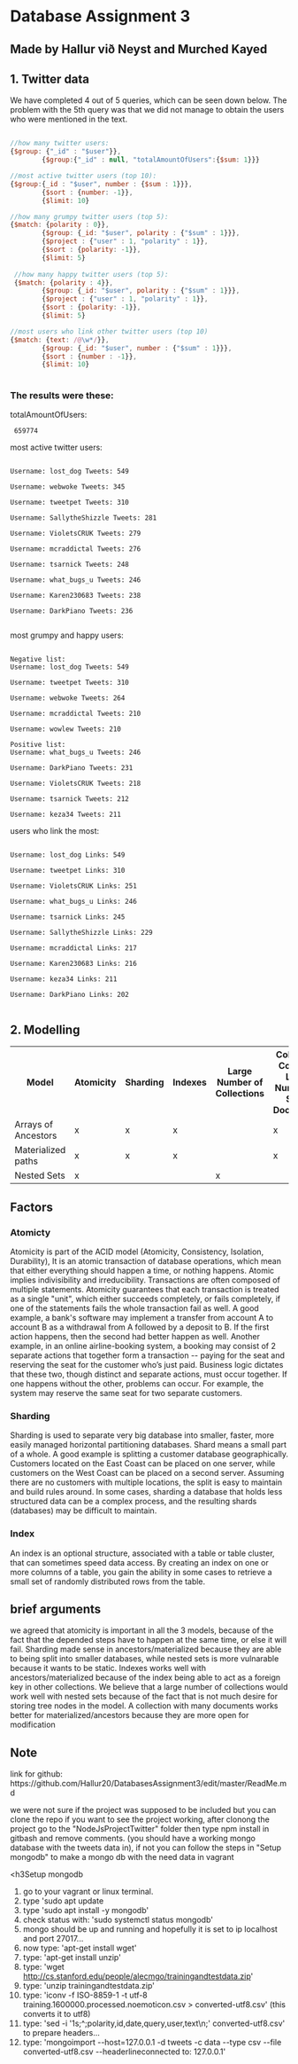 <h1>Database Assignment 3</h1>
<h2>Made by Hallur við Neyst and Murched Kayed</h2>
<h2>1. Twitter data</h2>
<p>We have completed 4 out of 5 queries, which can be seen down below. The problem with the 5th query was that we did not manage to
 obtain the users who were mentioned in the text. 
</p>

```javascript

//how many twitter users:
{$group: {"_id" : "$user"}},
        {$group:{"_id" : null, "totalAmountOfUsers":{$sum: 1}}}

//most active twitter users (top 10):
{$group:{_id : "$user", number : {$sum : 1}}},
        {$sort : {number: -1}},
        {$limit: 10}

//how many grumpy twitter users (top 5):
{$match: {polarity : 0}},
        {$group: {_id: "$user", polarity : {"$sum" : 1}}},
        {$project : {"user" : 1, "polarity" : 1}},
        {$sort : {polarity: -1}},
        {$limit: 5}
        
 //how many happy twitter users (top 5):
 {$match: {polarity : 4}},
        {$group: {_id: "$user", polarity : {"$sum" : 1}}},
        {$project : {"user" : 1, "polarity" : 1}},
        {$sort : {polarity: -1}},
        {$limit: 5}

//most users who link other twitter users (top 10)
{$match: {text: /@\w*/}},
        {$group: {_id: "$user", number : {"$sum" : 1}}},
        {$sort : {number : -1}},
        {$limit: 10}
        
```

<h3>The results were these:</h3>
<p>totalAmountOfUsers:</p>
<pre><code> 659774</code></pre>
<p>most active twitter users:</p>
 <pre><code>
Username: lost_dog Tweets: 549<br>
Username: webwoke Tweets: 345<br>
Username: tweetpet Tweets: 310<br>
Username: SallytheShizzle Tweets: 281<br>
Username: VioletsCRUK Tweets: 279<br>
Username: mcraddictal Tweets: 276<br>
Username: tsarnick Tweets: 248<br>
Username: what_bugs_u Tweets: 246<br>
Username: Karen230683 Tweets: 238<br>
Username: DarkPiano Tweets: 236
 </code></pre>
<p>most grumpy and happy users:</p>
<pre><code>
Negative list:
Username: lost_dog Tweets: 549<br>
Username: tweetpet Tweets: 310<br>
Username: webwoke Tweets: 264<br>
Username: mcraddictal Tweets: 210<br>
Username: wowlew Tweets: 210<br>
Positive list:
Username: what_bugs_u Tweets: 246<br>
Username: DarkPiano Tweets: 231<br>
Username: VioletsCRUK Tweets: 218<br>
Username: tsarnick Tweets: 212<br>
Username: keza34 Tweets: 211
</code></pre>
<p>users who link the most:</p>
 <pre><code>
Username: lost_dog Links: 549<br>
Username: tweetpet Links: 310<br>
Username: VioletsCRUK Links: 251<br>
Username: what_bugs_u Links: 246<br>
Username: tsarnick Links: 245<br>
Username: SallytheShizzle Links: 229<br>
Username: mcraddictal Links: 217<br>
Username: Karen230683 Links: 216<br>
Username: keza34 Links: 211<br>
Username: DarkPiano Links: 202
  </code></pre>
<h2>2. Modelling</h2>
<table>
  <tr>
    <th>Model</th>
    <th>Atomicity</th>
    <th>Sharding</th> 
    <th>Indexes</th>
    <th>Large Number of Collections</th>
    <th>Collection Contains Large Number of Small Documents</th>
          </tr>
 <tr>
    <td>Arrays of Ancestors</td>
    <td>x</td> 
    <td>x</td>
         <td>x</td>
         <td></td>
         <td>x</td>

  </tr>
  <tr>
   <td>Materialized paths</td>
    <td>x</td> 
    <td>x</td>
          <td>x</td>
          <td></td>
          <td>x</td>
      
  </tr>
          <tr>
    <td>Nested Sets</td>
    <td>x</td> 
    <td></td>
                  <td></td>
                  <td>x</td>
                  <td></td>

  </tr>
  </tr>
</table>
<h2>Factors</h2>
 <h3>Atomicty</h3>
<p>Atomicity is part of the ACID model (Atomicity, Consistency, Isolation, Durability), It is an atomic transaction of database operations, which mean that either everything should happen a time, or nothing happens. Atomic implies indivisibility and irreducibility.
Transactions are often composed of multiple statements. Atomicity guarantees that each transaction is treated as a single "unit", which either succeeds completely, or fails completely, if one of the statements fails the whole transaction fail as well.
A good example, a bank's software may implement a transfer from account A to account B as a withdrawal from A followed by a deposit to B. If the first action happens, then the second had better happen as well.
Another example, in an online airline-booking system, a booking may consist of 2 separate actions that together form a transaction -- paying for the seat and reserving the seat for the customer who’s just paid. Business logic dictates that these two, though distinct and separate actions, must occur together. If one happens without the other, problems can occur. For example, the system may reserve the same seat for two separate customers.</p>
<h3>Sharding</h3>
<p>Sharding is used to separate very big database into smaller, faster, more easily managed horizontal partitioning databases. Shard means a small part of a whole.
A good example is splitting a customer database geographically. Customers located on the East Coast can be placed on one server, while customers on the West Coast can be placed on a second server. Assuming there are no customers with multiple locations, the split is easy to maintain and build rules around.
In some cases, sharding a database that holds less structured data can be a complex process, and the resulting shards (databases) may be difficult to maintain.</p>
<h3>Index</h3>
<p>An index is an optional structure, associated with a table or table cluster, that can sometimes speed data access. By creating an index on one or more columns of a table, you gain the ability in some cases to retrieve a small set of randomly distributed rows from the table.</p>



<h2>brief arguments</h2>
<p>we agreed that atomicity is important in all the 3 models, because of the fact that the depended steps have to happen at the same time, or else it will fail. Sharding made sense in ancestors/materialized because they are able to being split into smaller databases, while nested sets is more vulnarable because it wants to be static. Indexes works well with ancestors/materialized because of the index being able to act as a foreign key in other collections. We believe that a large number of collections would work well with nested sets because of the fact that is not much desire for storing tree nodes in the model. A collection with many documents works better for materialized/ancestors because they are more open for modification </p>

<h2>Note</h2>
<p>link for github: https://github.com/Hallur20/DatabasesAssignment3/edit/master/ReadMe.md</p>
<p>we were not sure if the project was supposed to be included but  you can clone the repo if you want to see the project working, after clonong the project go to the "NodeJsProjectTwitter" folder then type npm install in gitbash and remove comments. (you should have a working mongo database with the tweets data in), if not you can follow the steps in "Setup mongodb" to make a mongo db with the need data in vagrant</p>

<h3Setup mongodb</h3>
<ol>
<li>go to your vagrant or linux terminal.</li>
<li>type 'sudo apt update</li>
<li>type 'sudo apt install -y mongodb'</li>
<li>check status with: 'sudo systemctl status mongodb'</li>
<li>mongo should be up and running and hopefully it is set to ip localhost and port 27017...</li>
<li>now type: 'apt-get install wget'</li>
<li>type: 'apt-get install unzip'</li>
<li>type: 'wget <a href="http://cs.stanford.edu/people/alecmgo/trainingandtestdata.zip" rel="nofollow">http://cs.stanford.edu/people/alecmgo/trainingandtestdata.zip</a>'</li>
<li>type: 'unzip trainingandtestdata.zip'</li>
<li>type: 'iconv -f ISO-8859-1 -t utf-8 training.1600000.processed.noemoticon.csv &gt; converted-utf8.csv' (this converts it to utf8)</li>
<li>type: 'sed -i '1s;^;polarity,id,date,query,user,text\n;' converted-utf8.csv' to prepare headers...</li>
<li>type: 'mongoimport --host=127.0.0.1 -d tweets -c data --type csv --file converted-utf8.csv --headerlineconnected to: 127.0.0.1'</li>
</ol>

